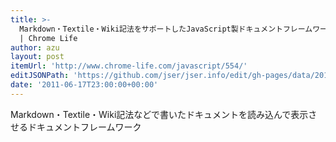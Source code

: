 ```yaml
---
title: >-
  Markdown・Textile・Wiki記法をサポートしたJavaScript製ドキュメントフレームワーク「Invisible.js」を公開しました(オープンソース)
  | Chrome Life
author: azu
layout: post
itemUrl: 'http://www.chrome-life.com/javascript/554/'
editJSONPath: 'https://github.com/jser/jser.info/edit/gh-pages/data/2011/06/index.json'
date: '2011-06-17T23:00:00+00:00'
---
```

Markdown・Textile・Wiki記法などで書いたドキュメントを読み込んで表示させるドキュメントフレームワーク
